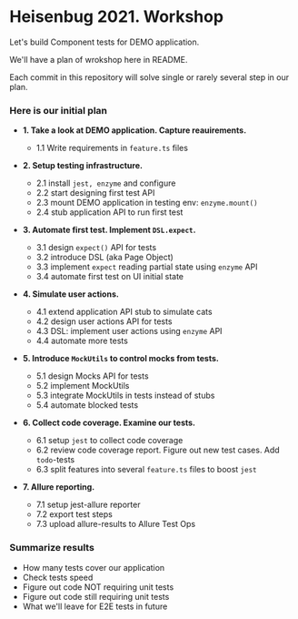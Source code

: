 # Heisenbug 2021. Workshop

Let's build Component tests for DEMO application.

We'll have a plan of wrokshop here in README.

Each commit in this repository will solve single or rarely several step in our plan.


### Here is our initial plan

- **1. Take a look at DEMO application. Capture reauirements.**
  * 1.1 Write requirements in `feature.ts` files

- **2. Setup testing infrastructure.**
  * 2.1 install `jest, enzyme` and configure
  * 2.2 start designing first test API
  * 2.3 mount DEMO application in testing env: `enzyme.mount()`
  * 2.4 stub application API to run first test

- **3. Automate first test. Implement `DSL.expect`.**
  * 3.1 design `expect()` API for tests
  * 3.2 introduce DSL (aka Page Object)
  * 3.3 implement `expect` reading partial state using `enzyme` API
  * 3.4 automate first test on UI initial state

- **4. Simulate user actions.**
  * 4.1 extend application API stub to simulate cats
  * 4.2 design user actions API for tests
  * 4.3 DSL: implement user actions using `enzyme` API
  * 4.4 automate more tests

- **5. Introduce `MockUtils` to control mocks from tests.**
  * 5.1 design Mocks API for tests
  * 5.2 implement MockUtils
  * 5.3 integrate MockUtils in tests instead of stubs
  * 5.4 automate blocked tests

- **6. Collect code coverage. Examine our tests.**
  * 6.1 setup `jest` to collect code coverage
  * 6.2 review code coverage report. Figure out new test cases. Add `todo`-tests
  * 6.3 split features into several `feature.ts` files to boost `jest`

- **7. Allure reporting.**
  * 7.1 setup jest-allure reporter
  * 7.2 export test steps
  * 7.3 upload allure-results to Allure Test Ops

### Summarize results
* How many tests cover our application
* Check tests speed
* Figure out code NOT requiring unit tests
* Figure out code still requiring unit tests
* What we'll leave for E2E tests in future
